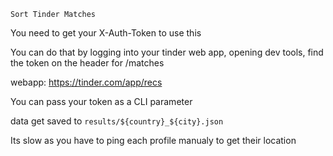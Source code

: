 `Sort Tinder Matches`

You need to get your X-Auth-Token to use this

You can do that by logging into your tinder web app, opening dev tools, find the token on the header for /matches

webapp:  https://tinder.com/app/recs

You can pass your token as a CLI parameter

data get saved to `results/${country}_${city}.json`

Its slow as you have to ping each profile manualy to get their location
